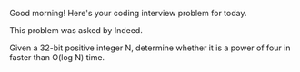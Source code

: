 Good morning! Here's your coding interview problem for today.

This problem was asked by Indeed.

Given a 32-bit positive integer N, determine whether it is a power of four in
faster than O(log N) time.


